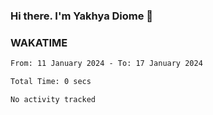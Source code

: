 ### Hi there. I'm Yakhya Diome 👋

### WAKATIME
<!--START_SECTION:waka-->

```txt
From: 11 January 2024 - To: 17 January 2024

Total Time: 0 secs

No activity tracked
```

<!--END_SECTION:waka-->

